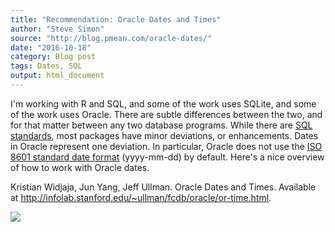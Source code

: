 ```yaml
---
title: "Recommendation: Oracle Dates and Times"
author: "Steve Simon"
source: "http://blog.pmean.com/oracle-dates/"
date: "2016-10-18"
category: Blog post
tags: Dates, SQL
output: html_document
---
```


I'm working with R and SQL, and some of the work uses SQLite, and some
of the work uses Oracle. There are subtle differences between the two,
and for that matter between any two database programs. While there are
[SQL
standards](https://en.wikipedia.org/wiki/SQL#Interoperability_and_standardization),
most packages have minor deviations, or enhancements. Dates in Oracle
represent one deviation. In particular, Oracle does not use the [ISO
8601 standard date format](https://xkcd.com/1179/) (yyyy-mm-dd) by
default. Here's a nice overview of how to work with Oracle
dates.

<!---More--->

Kristian Widjaja, Jun Yang, Jeff Ullman. Oracle Dates and Times.
Available at
<http://infolab.stanford.edu/~ullman/fcdb/oracle/or-time.html>.

![](../../../web/images/oracle-dates01.png)




